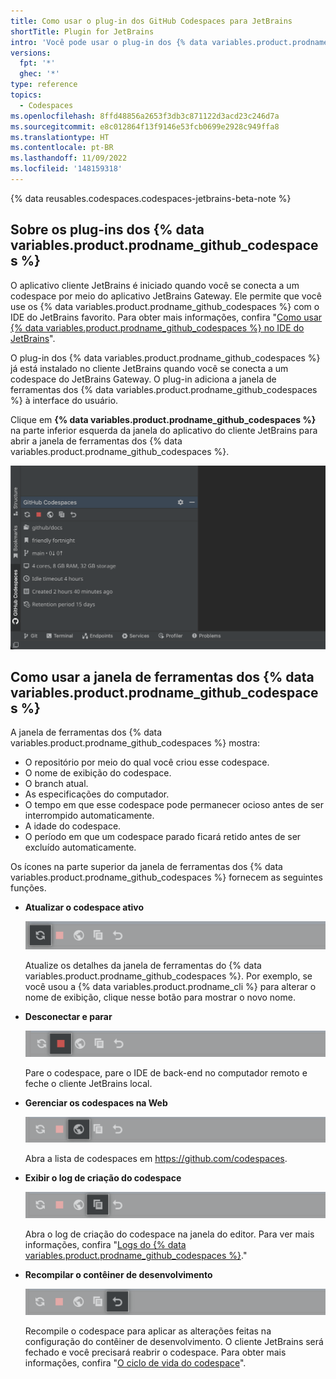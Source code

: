 ```yaml
---
title: Como usar o plug-in dos GitHub Codespaces para JetBrains
shortTitle: Plugin for JetBrains
intro: 'Você pode usar o plug-in dos {% data variables.product.prodname_github_codespaces %} para o aplicativo cliente JetBrains para saber mais sobre o codespace ou interromper o codespace quando terminar de trabalhar.'
versions:
  fpt: '*'
  ghec: '*'
type: reference
topics:
  - Codespaces
ms.openlocfilehash: 8ffd48856a2653f3db3c871122d3acd23c246d7a
ms.sourcegitcommit: e8c012864f13f9146e53fcb0699e2928c949ffa8
ms.translationtype: HT
ms.contentlocale: pt-BR
ms.lasthandoff: 11/09/2022
ms.locfileid: '148159318'
---
```

{% data reusables.codespaces.codespaces-jetbrains-beta-note %}

## Sobre os plug-ins dos {% data variables.product.prodname_github_codespaces %}

O aplicativo cliente JetBrains é iniciado quando você se conecta a um codespace por meio do aplicativo JetBrains Gateway. Ele permite que você use os {% data variables.product.prodname_github_codespaces %} com o IDE do JetBrains favorito. Para obter mais informações, confira "[Como usar {% data variables.product.prodname_github_codespaces %} no IDE do JetBrains](/codespaces/developing-in-codespaces/using-github-codespaces-in-your-jetbrains-ide)".

O plug-in dos {% data variables.product.prodname_github_codespaces %} já está instalado no cliente JetBrains quando você se conecta a um codespace do JetBrains Gateway. O plug-in adiciona a janela de ferramentas dos {% data variables.product.prodname_github_codespaces %} à interface do usuário.

Clique em **{% data variables.product.prodname_github_codespaces %}** na parte inferior esquerda da janela do aplicativo do cliente JetBrains para abrir a janela de ferramentas dos {% data variables.product.prodname_github_codespaces %}.

![Captura de tela da janela de ferramentas dos {% data variables.product.prodname_github_codespaces %}](/assets/images/help/codespaces/jetbrains-codespaces-tool-window.png)

## Como usar a janela de ferramentas dos {% data variables.product.prodname_github_codespaces %}

A janela de ferramentas dos {% data variables.product.prodname_github_codespaces %} mostra:
* O repositório por meio do qual você criou esse codespace.
* O nome de exibição do codespace.
* O branch atual.
* As especificações do computador.
* O tempo em que esse codespace pode permanecer ocioso antes de ser interrompido automaticamente.
* A idade do codespace.
* O período em que um codespace parado ficará retido antes de ser excluído automaticamente.

Os ícones na parte superior da janela de ferramentas dos {% data variables.product.prodname_github_codespaces %} fornecem as seguintes funções.

* **Atualizar o codespace ativo**

  ![Captura de tela do botão Atualizar](/assets/images/help/codespaces/jetbrains-plugin-icon-refresh-BAK.png)

  Atualize os detalhes da janela de ferramentas do {% data variables.product.prodname_github_codespaces %}. Por exemplo, se você usou a {% data variables.product.prodname_cli %} para alterar o nome de exibição, clique nesse botão para mostrar o novo nome.

* **Desconectar e parar**

  ![Captura de tela do botão Parar](/assets/images/help/codespaces/jetbrains-plugin-icon-stop.png)

  Pare o codespace, pare o IDE de back-end no computador remoto e feche o cliente JetBrains local.

* **Gerenciar os codespaces na Web**

  ![Captura de tela do botão de lista](/assets/images/help/codespaces/jetbrains-plugin-icon-index.png)

  Abra a lista de codespaces em https://github.com/codespaces.

* **Exibir o log de criação do codespace**

  ![Captura de tela do botão de log](/assets/images/help/codespaces/jetbrains-plugin-icon-log.png)

  Abra o log de criação do codespace na janela do editor. Para ver mais informações, confira "[Logs do {% data variables.product.prodname_github_codespaces %}](/codespaces/troubleshooting/github-codespaces-logs)."

* **Recompilar o contêiner de desenvolvimento**

  ![Captura de tela do botão de recompilação](/assets/images/help/codespaces/jetbrains-plugin-icon-rebuild.png)

  Recompile o codespace para aplicar as alterações feitas na configuração do contêiner de desenvolvimento. O cliente JetBrains será fechado e você precisará reabrir o codespace. Para obter mais informações, confira "[O ciclo de vida do codespace](/codespaces/developing-in-codespaces/the-codespace-lifecycle#rebuilding-a-codespace)".

